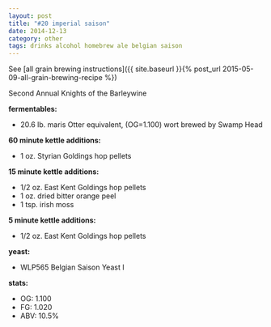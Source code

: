 ```yaml
---
layout: post
title: "#20 imperial saison"
date: 2014-12-13
category: other
tags: drinks alcohol homebrew ale belgian saison
---
```

See  [all grain brewing instructions]({{ site.baseurl }}{% post_url 2015-05-09-all-grain-brewing-recipe %})

Second Annual Knights of the Barleywine

**fermentables:**
* 20.6 lb. maris Otter equivalent, (OG=1.100) wort brewed by Swamp Head

**60 minute kettle additions:**
* 1 oz. Styrian Goldings hop pellets

**15 minute kettle additions:**
* 1/2 oz. East Kent Goldings hop pellets
* 1 oz. dried bitter orange peel
* 1 tsp. irish moss

**5 minute kettle additions:**
* 1/2 oz. East Kent Goldings hop pellets

**yeast:**
* WLP565 Belgian Saison Yeast I

**stats:**
* OG: 1.100
* FG: 1.020
* ABV: 10.5%
